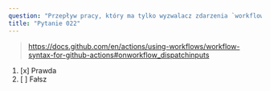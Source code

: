 ```yaml
---
question: "Przepływ pracy, który ma tylko wyzwalacz zdarzenia `workflow_dispatch`, może być uruchamiany za pomocą REST API GitHub"
title: "Pytanie 022"
---
```


> https://docs.github.com/en/actions/using-workflows/workflow-syntax-for-github-actions#onworkflow_dispatchinputs
1. [x] Prawda
1. [ ] Fałsz

